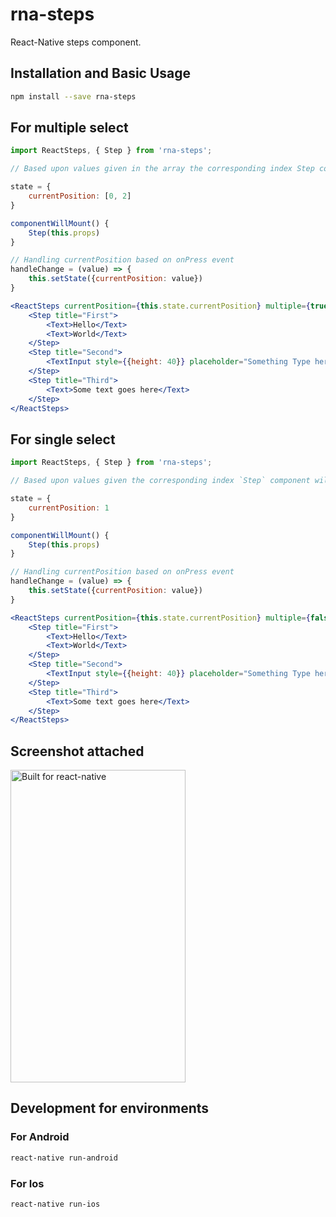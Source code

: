 # rna-steps

React-Native steps component.

## Installation and Basic Usage

```bash
npm install --save rna-steps
```

## For multiple select
```jsx
import ReactSteps, { Step } from 'rna-steps';

// Based upon values given in the array the corresponding index Step component will be expanded.  

state = {
    currentPosition: [0, 2]
}

componentWillMount() {
    Step(this.props)
}

// Handling currentPosition based on onPress event
handleChange = (value) => {
    this.setState({currentPosition: value})
}

<ReactSteps currentPosition={this.state.currentPosition} multiple={true} onHandleChange={this.handleChange} circleBgColor="#299DC6" dashedBorderColor="#BCBCBC">
    <Step title="First">
        <Text>Hello</Text>
        <Text>World</Text>
    </Step>
    <Step title="Second">
        <TextInput style={{height: 40}} placeholder="Something Type here"/>
    </Step>
    <Step title="Third">
        <Text>Some text goes here</Text>
    </Step>
</ReactSteps>
```

## For single select
```jsx
import ReactSteps, { Step } from 'rna-steps';

// Based upon values given the corresponding index `Step` component will be expanded.  

state = {
    currentPosition: 1
}

componentWillMount() {
    Step(this.props)
}

// Handling currentPosition based on onPress event
handleChange = (value) => {
    this.setState({currentPosition: value})
}

<ReactSteps currentPosition={this.state.currentPosition} multiple={false} onHandleChange={this.handleChange} circleBgColor="#299DC6" dashedBorderColor="#BCBCBC">
    <Step title="First">
        <Text>Hello</Text>
        <Text>World</Text>
    </Step>
    <Step title="Second">
        <TextInput style={{height: 40}} placeholder="Something Type here"/>
    </Step>
    <Step title="Third">
        <Text>Some text goes here</Text>
    </Step>
</ReactSteps>
```

## Screenshot attached
<img src="https://github.com/vinothkumarrenganathan/rna-steps/blob/master/images/rna-steps.gif" alt="Built for react-native" width="280" height="500">

## Development for environments 
### For Android
```bash
react-native run-android
```

### For Ios
```bash
react-native run-ios
```
